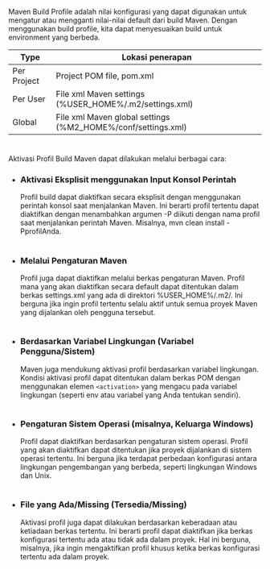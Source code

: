 Maven Build Profile adalah nilai konfigurasi yang dapat digunakan untuk mengatur atau mengganti nilai-nilai default dari build Maven. Dengan menggunakan build profile, kita dapat menyesuaikan build untuk environment yang berbeda.

| Type         | Lokasi penerapan                                 |
| ------------ | -------------------------------------------------- |
| Per Project  | Project POM file, pom.xml           |
| Per User     | File xml Maven settings (%USER_HOME%/.m2/settings.xml) |
| Global       | File xml Maven global settings (%M2_HOME%/conf/settings.xml) |

#
Aktivasi Profil Build Maven dapat dilakukan melalui berbagai cara:

- ### Aktivasi Eksplisit menggunakan Input Konsol Perintah
    Profil build dapat diaktifkan secara eksplisit dengan menggunakan perintah konsol saat menjalankan Maven. Ini berarti profil tertentu dapat diaktifkan dengan menambahkan argumen -P diikuti dengan nama profil saat menjalankan perintah Maven. Misalnya, mvn clean install -PprofilAnda.

#
- ### Melalui Pengaturan Maven
    Profil juga dapat diaktifkan melalui berkas pengaturan Maven. Profil mana yang akan diaktifkan secara default dapat ditentukan dalam berkas settings.xml yang ada di direktori %USER_HOME%/.m2/. Ini berguna jika ingin profil tertentu selalu aktif untuk semua proyek Maven yang dijalankan oleh pengguna tersebut.

#
- ### Berdasarkan Variabel Lingkungan (Variabel Pengguna/Sistem)
    Maven juga mendukung aktivasi profil berdasarkan variabel lingkungan. Kondisi aktivasi profil dapat ditentukan dalam berkas POM dengan menggunakan elemen `<activation>` yang mengacu pada variabel lingkungan (seperti env atau variabel yang Anda tentukan sendiri).

#
- ### Pengaturan Sistem Operasi (misalnya, Keluarga Windows)
    Profil dapat diaktifkan berdasarkan pengaturan sistem operasi. Profil yang akan diaktifkan dapat ditentukan jika proyek dijalankan di sistem operasi tertentu. Ini berguna jika terdapat perbedaan konfigurasi antara lingkungan pengembangan yang berbeda, seperti lingkungan Windows dan Unix.

#
- ### File yang Ada/Missing (Tersedia/Missing) 
    Aktivasi profil juga dapat dilakukan berdasarkan keberadaan atau ketiadaan berkas tertentu. Ini berarti profil dapat diaktifkan jika berkas konfigurasi tertentu ada atau tidak ada dalam proyek. Hal ini berguna, misalnya, jika ingin mengaktifkan profil khusus ketika berkas konfigurasi tertentu ada dalam proyek.